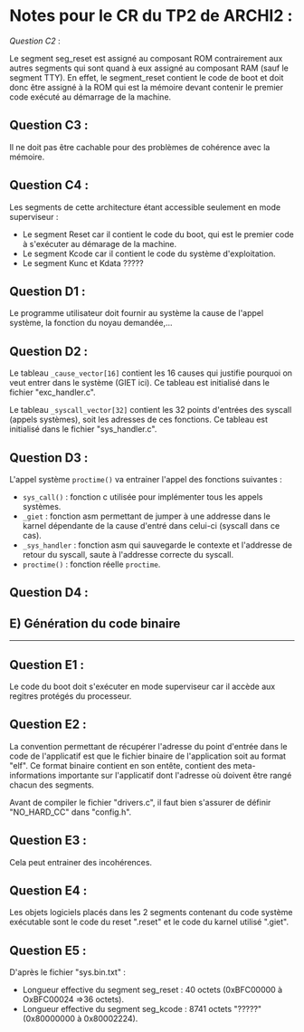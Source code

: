 # Notes pour le CR du TP2 de ARCHI2 :

_Question C2_ :

Le segment seg_reset est assigné au composant ROM contrairement aux autres segments qui sont quand à eux assigné au composant RAM (sauf le segment TTY). En effet, le segment_reset contient le code de boot et doit donc être assigné à la ROM qui est la mémoire devant contenir le premier code exécuté au démarrage de la machine.

Question C3 :
---------------

Il ne doit pas être cachable pour des problèmes de cohérence avec la mémoire.

Question C4 : 
---------------

Les segments de cette architecture étant accessible seulement en mode superviseur :
  * Le segment Reset car il contient le code du boot, qui est le premier code à s'exécuter au démarage de la machine.
  * Le segment Kcode car il contient le code du système d'exploitation.
  * Le segment Kunc et Kdata ?????

Question D1 : 
---------------

Le programme utilisateur doit fournir au système la cause de l'appel système,
la fonction du noyau demandée,...

Question D2 :
---------------

Le tableau `_cause_vector[16]` contient les 16 causes qui justifie pourquoi
on veut entrer dans le système (GIET ici).
Ce tableau est initialisé dans le fichier "exc_handler.c".

Le tableau `_syscall_vector[32]` contient les 32 points d'entrées des syscall 
(appels systèmes), soit les adresses de ces fonctions.
Ce tableau est initialisé dans le fichier "sys_handler.c".

Question D3 :
---------------

L'appel système `proctime()` va entrainer l'appel des fonctions suivantes :
  * `sys_call()` : fonction c utilisée pour implémenter tous les appels systèmes.
  * `_giet` : fonction asm permettant de jumper à une addresse dans le karnel dépendante de la cause d'entré dans celui-ci (syscall dans ce cas).
  * `_sys_handler` : fonction asm qui sauvegarde le contexte et l'addresse de retour du syscall, saute à l'addresse correcte du syscall.
  * `proctime()` : fonction réelle `proctime`.

Question D4 :
---------------

## E) Génération du code binaire
------------------------------

Question E1 :
---------------

Le code du boot doit s'exécuter en mode superviseur car il accède aux regitres protégés du processeur.

Question E2 :
---------------

La convention permettant de récupérer l'adresse du point d'entrée dans le code de l'applicatif est que le fichier binaire de l'application soit au format "elf".
Ce format binaire contient en son entête, contient des meta-informations importante sur l'applicatif dont l'adresse où doivent être rangé chacun des segments.

Avant de compiler le fichier "drivers.c", il faut bien s'assurer de définir "NO_HARD_CC" dans "config.h".

Question E3 :
---------------

Cela peut entrainer des incohérences.

Question E4 : 
---------------

Les objets logiciels placés dans les 2 segments contenant du code système exécutable sont le code du reset ".reset" et le code du karnel utilisé ".giet".

Question E5 :
---------------

D'après le fichier "sys.bin.txt" :
  * Longueur effective du segment seg_reset : 40 octets (0xBFC00000 à OxBFC00024 =>36 octets).
  * Longueur effective du segment seg_kcode : 8741 octets "?????" (0x80000000 à 0x80002224).


